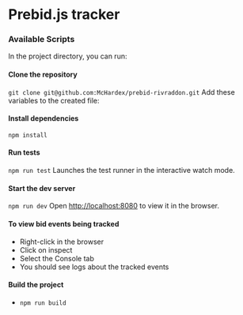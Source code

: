 # Prebid.js tracker

### Available Scripts

In the project directory, you can run:

#### Clone the repository
`git clone git@github.com:McHardex/prebid-rivraddon.git`
Add these variables to the created file:


#### Install dependencies

`npm install`


#### Run tests

`npm run test`
Launches the test runner in the interactive watch mode.

#### Start the dev server

`npm run dev` Open [http://localhost:8080](http://localhost:8080) to view it in the browser.

#### To view bid events being tracked

- Right-click in the browser
- Click on inspect
- Select the Console tab
- You should see logs about the tracked events

#### Build the project
- `npm run build`
